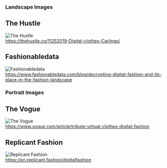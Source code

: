 ### Landscape Images

## The Hustle 
![The Hustle](https://thehustle.co/wp-content/uploads/2019/11/Spunky-Brief_2019-11-25T063449.371Z-1.jpg)\
https://thehustle.co/11252019-Digital-clothes-Carlings/

## Fashionabledata
![Fashionabledata](https://images.squarespace-cdn.com/content/v1/5dfd72441e29143abd68e642/1607963570384-5ARQ2TOE7KHPGFE304EM/DecryptingDigitalFashion2.png)\
https://www.fashionabledata.com/blog/decrypting-digital-fashion-and-its-place-in-the-fashion-landscape



### Portrait Images

## The Vogue
![The Vogue](https://assets.vogue.com/photos/5f286e5843be1be52bb697a9/master/pass/00_promo.jpg)\
https://www.vogue.com/article/tribute-virtual-clothes-digital-fashion

## Replicant Fashion
![Replicant Fashion](https://static.tildacdn.com/tild3034-3334-4339-b064-333637623439/6gvm.png)\
https://en.replicant.fashion/digitalfashion

